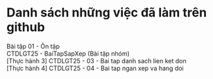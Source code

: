 # Danh sách những việc đã làm trên github
Bài tập 01 - Ôn tập <br>
CTDLGT25 - BaiTapSapXep (Bài tập nhóm) <br>
[Thực hành 3] CTDLGT25 - 03 - Bai tap danh sach lien ket don <br> 
[Thực hành 4] CTDLGT25 - 04 - Bai tap ngan xep va hang doi <br>
